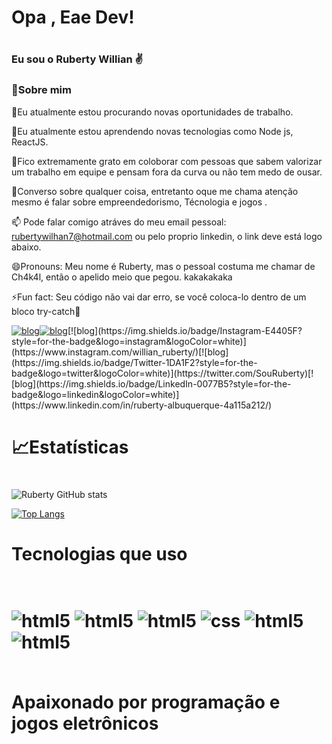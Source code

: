 <h1 aling="center"> Opa , Eae Dev!<h1>

### Eu sou o Ruberty Willian ✌️

### 📙Sobre mim

🔭Eu atualmente estou procurando novas oportunidades de trabalho.

🌱Eu atualmente estou aprendendo novas tecnologias como Node js, ReactJS.

👯Fico extremamente grato em coloborar com pessoas que sabem valorizar um trabalho em equipe e pensam fora da curva ou não tem medo de ousar.

💬Converso sobre qualquer coisa, entretanto oque me chama atenção mesmo é falar sobre empreendedorismo, Técnologia e jogos .

📫 Pode falar comigo atráves do meu email pessoal: rubertywilhan7@hotmail.com ou pelo proprio linkedin, o link deve está logo abaixo.

😄Pronouns: Meu nome é Ruberty, mas o pessoal costuma me chamar de Ch4k4l, então o apelido meio que pegou. kakakakaka

⚡Fun fact: Seu código não vai dar erro, se você coloca-lo dentro de um bloco try-catch🤔

[![blog](https://img.shields.io/badge/YouTube-FF0000?style=for-the-badge&logo=youtube&logoColor=white)](https://www.youtube.com/channel/UCpBTrwclsr8eeiVTSyWFgYQ)[![blog](https://img.shields.io/badge/Twitch-9146FF?style=for-the-badge&logo=twitch&logoColor=white)](https://www.twitch.tv/ch4k4lzinho_)[![blog](https://img.shields.io/badge/Instagram-E4405F?style=for-the-badge&logo=instagram&logoColor=white)](https://www.instagram.com/willian_ruberty/)[![blog](https://img.shields.io/badge/Twitter-1DA1F2?style=for-the-badge&logo=twitter&logoColor=white)](https://twitter.com/SouRuberty)[![blog](https://img.shields.io/badge/LinkedIn-0077B5?style=for-the-badge&logo=linkedin&logoColor=white)](https://www.linkedin.com/in/ruberty-albuquerque-4a115a212/) 

### <h1>📈Estatísticas<h1>

![Ruberty GitHub stats](https://github-readme-stats.vercel.app/api?username=Ch4k4lzinho&show_icons=true&theme=tokyonight)

[![Top Langs](https://github-readme-stats.vercel.app/api/top-langs/?username=Ch4k4lzinho)](https://github.com/Ch4k4lzinho/github-readme-stats)

<h1 aling="center">Tecnologias que uso<h1>

<div style="displa: inline_block"><br/>
<img aling="center" alt=html5 src=https://img.shields.io/badge/HTML5-E34F26?style=for-the-badge&logo=html5&logoColor=white />
<img aling="center" alt=html5 src=	https://img.shields.io/badge/React-20232A?style=for-the-badge&logo=react&logoColor=61DAFB   />
<img aling="center" alt=html5 src=	https://img.shields.io/badge/C%2B%2B-00599C?style=for-the-badge&logo=c%2B%2B&logoColor=white   />
<img aling="center" alt=css src=https://img.shields.io/badge/CSS3-1572B6?style=for-the-badge&logo=css3&logoColor=white  />
<img aling="center" alt=html5 src=https://img.shields.io/badge/Python-14354C?style=for-the-badge&logo=python&logoColor=white  />
<img aling="center" alt=html5 src=https://img.shields.io/badge/JavaScript-323330?style=for-the-badge&logo=javascript&logoColor=F7DF1E   />
</div>
</div>
<br/>

Apaixonado por programação e jogos eletrônicos




